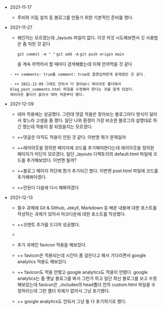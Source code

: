 - 2021-11-17
    - 루비와 지킬 설치 등 블로그를 만들기 위한 기본적인 준비를 했다.
- 2021-11-27
    -  왜인지는 모르겠는데 _layouts 파일이 없다. 이것 저것 시도해보면서 깃 사용법은 좀 익힌 것 같다

       `git commit -m " "`
      `git add -A`
      `git push origin main`

        을 계속 까먹어서 할 때마다 검색해봤는데 이제 안까먹을 것 같다

      - ++ comments: true를 comment: true로 잘못입력한게 문제였던 것 같다.

      - ++ 2021-12-09 그래도 안되서 더 찾아보니 레이아웃 폴더에서 blog_post_comments.html 파일을 수정해야 한다는 것을 알게 되었다.
      레이아웃 폴더가 없어서 테마 적용부터 했다.
- 2021-12-09
    - 테마 적용에는 성공했다. 그런데 댓글 적용은 찾아보는 블로그마다 방식이 달라서 찾느라 고생을 좀 했다. 일단 나와 환경이 가장 비슷한 블로그의 설명대로 하긴 했는데 적용이 잘 되었을지는 모르겠다.

    - ++댓글은 아직도 적용이 안된 것 같다. 이번엔 뭐가 문제일까

    - ++레이아웃을 정의한 페이지에 코드를 추가해야한다는데 레이아웃을 정의한 페이지가 어딘지 모르겠다. 일단 _layouts 디렉토리의 default.html 파일에 코드를 추가해보았다. 이번엔 될까?

    - ++블로그 페이지 하단에 뭔가 추가되긴 했다. 이번엔 post.html 파일에 코드를 추가해봐야겠다.

    - ++안된다 다음에 다시 해봐야겠다
- 2021-12-13
    - 필수 과제에 Git & Github, Jekyll, Markdown 등 배운 내용에 대한     포스트를 작성하는 과제가 있어서 마크다운에 대한 포스트를 작성했다.
    - ++코멘트 추가를 드디어 성공했다.
    - 
    - 추가 과제인 favicon 적용을 해보았다.
    - ++ favicon은 적용되는데 시간이 좀 걸린다고 해서 기다리면서 google analytics 적용도 해보았다.

    - ++ favicon도 적용 안됐고 google analytics도 적용이 안됐다. google analytics는 좀 옛날 블로그를 봐서 그런가 하고 일단 최신 블로그를 보고 수정해보았는데 favicon은 _includes의 head폴더 안의 custom.html 파일을 수정하라는데 그런 폴더 자체가 없어서 그냥 포기했다.

    - ++ google analytics도 안되서 그냥 둘 다 포기하기로 했다.